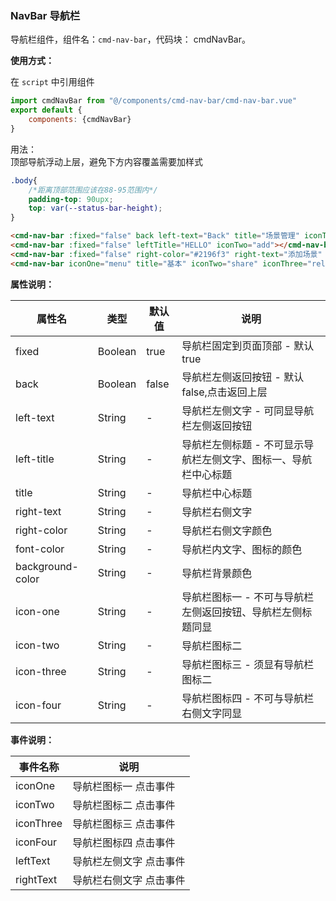 ### NavBar 导航栏

导航栏组件，组件名：``cmd-nav-bar``，代码块： cmdNavBar。

**使用方式：**

在 ``script`` 中引用组件 

```javascript
import cmdNavBar from "@/components/cmd-nav-bar/cmd-nav-bar.vue"
export default {
    components: {cmdNavBar}
}
```

用法：    
顶部导航浮动上层，避免下方内容覆盖需要加样式    
```css
.body{
	/*距离顶部范围应该在88-95范围内*/
	padding-top: 90upx;
	top: var(--status-bar-height);
}
```

```html
<cmd-nav-bar :fixed="false" back left-text="Back" title="场景管理" iconTwo="settings" font-color="#fff" background-color="linear-gradient(to right, rgb(17, 153, 142), rgb(56, 239, 125))"></cmd-nav-bar>
<cmd-nav-bar :fixed="false" leftTitle="HELLO" iconTwo="add"></cmd-nav-bar>
<cmd-nav-bar :fixed="false" right-color="#2196f3" right-text="添加场景" back title="场景管理"></cmd-nav-bar>
<cmd-nav-bar iconOne="menu" title="基本" iconTwo="share" iconThree="reload" iconFour="help"></cmd-nav-bar>
```
 
**属性说明：**

|属性名						|类型		|默认值	|说明																														|
|---							|----		|---		|---																														|
|fixed						|Boolean|true		|导航栏固定到页面顶部 - 默认true																|
|back							|Boolean|false	|导航栏左侧返回按钮 - 默认false,点击返回上层										|
|left-text				|String	|-			|导航栏左侧文字 - 可同显导航栏左侧返回按钮											|
|left-title				|String	|-			|导航栏左侧标题 - 不可显示导航栏左侧文字、图标一、导航栏中心标题|
|title						|String	|-			|导航栏中心标题																									|
|right-text				|String	|-			|导航栏右侧文字																									|
|right-color			|String	|-			|导航栏右侧文字颜色																							|
|font-color				|String	|-			|导航栏内文字、图标的颜色																				|
|background-color	|String	|-			|导航栏背景颜色																									|
|icon-one					|String	|-			|导航栏图标一 - 不可与导航栏左侧返回按钮、导航栏左侧标题同显		|
|icon-two					|String	|-			|导航栏图标二																										|
|icon-three				|String	|-			|导航栏图标三 - 须显有导航栏图标二															|
|icon-four				|String	|-			|导航栏图标四 - 不可与导航栏右侧文字同显												|

**事件说明：**

|事件名称	|说明										|
|---			|---										|
|iconOne	|导航栏图标一 点击事件	|
|iconTwo	|导航栏图标二 点击事件	|
|iconThree|导航栏图标三 点击事件	|
|iconFour	|导航栏图标四 点击事件	|
|leftText	|导航栏左侧文字 点击事件|
|rightText|导航栏右侧文字 点击事件|
